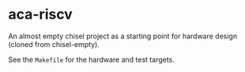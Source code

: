 # aca-riscv

An almost empty chisel project as a starting point for hardware design (cloned from chisel-empty).

See the `Makefile` for the hardware and test targets.
